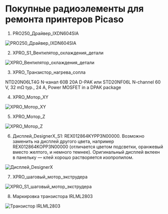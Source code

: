 # Покупные радиоэлементы для ремонта принтеров Picaso

1. PRO250_Драйвер_IXDN604SIA

![PRO250_Драйвер_IXDN604SIA](./img/PRO250_Драйвер_IXDN604SIA.jpg)

2. XPRO_S1_Вентилятор_охлаждения_детали

![XPRO_Вентилятор_охлаждения_детали](./img/XPRO_Мотор_охлаждения_детали.jpg)

3. XPRO_Транзистор_нагрева_сопла

NTD20N06LT4G N-канал 60В 20А D-PAK
или
STD20NF06L N-channel 60 V, 32 mΩ typ., 24 A, Power MOSFET in a DPAK package

4. XPRO_Мотор_XY

![XPRO_Мотор_XY](./img/XPRO_Мотор_XY.jpg)

5. XPRO_Мотор_Z

![XPRO_Мотор_Z](./img/XPRO_Мотор_Z.jpg)

6. Дисплей_DesignerX_S1: REX012864KYPP3N00000. Возможно заменить на дисплей другого цвета, например REX012864KOPP3N00000 (отличается цветом подсветки, оранжевый вместо желтого, и немного темнее). Оригинальный дисплей вклеен в панельку — клей хорошо растворяется изопропилом.

![Дисплей_DesignerX](./img/Дисплей_DesignerX.jpg)

7. XPRO_шаговый_мотор_экструдера

![XPRO_S1_шаговый_мотор_экструдера](./img/XPRO_S1_шаговый_мотор_экструдера.jpg)

8. Маркировка транзистора IRLML2803

![Транзистор IRLML2803](./img/IRLML2803.jpg)
